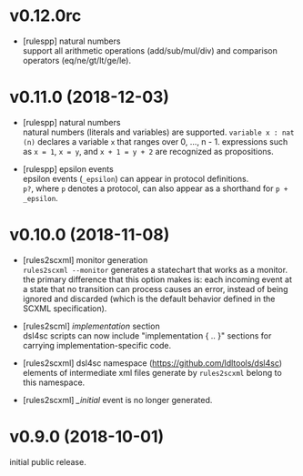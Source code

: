 # v0.12.0rc

- [rulespp] natural numbers  
  support all arithmetic operations (add/sub/mul/div) and comparison operators (eq/ne/gt/lt/ge/le).

# v0.11.0 (2018-12-03)

- [rulespp] natural numbers  
  natural numbers (literals and variables) are supported.
  `variable x : nat (n)` declares a variable `x` that ranges over 0, ..., n - 1.
  expressions such as `x = 1`, `x = y`, and `x + 1 = y + 2` are recognized as propositions.

- [rulespp] epsilon events  
  epsilon events (`_epsilon`) can appear in protocol definitions.  
  `p?`, where `p` denotes a protocol, can also appear as a shorthand for `p + _epsilon`.

# v0.10.0 (2018-11-08)

- [rules2scxml] monitor generation  
  `rules2scxml --monitor` generates a statechart that works as a monitor.
  the primary difference that this option makes is:
  each incoming event at a state that no transition can process causes an error,
  instead of being ignored and discarded
  (which is the default behavior defined in the SCXML specification).

- [rules2scml] _implementation_ section  
  dsl4sc scripts can now include "implementation { .. }" sections
  for carrying implementation-specific code.

- [rules2scxml] dsl4sc namespace (https://github.com/ldltools/dsl4sc)  
  elements of intermediate xml files generate by `rules2scxml` belong to this namespace.

- [rules2scxml] _\_initial_ event is no longer generated.


# v0.9.0 (2018-10-01)

initial public release.

